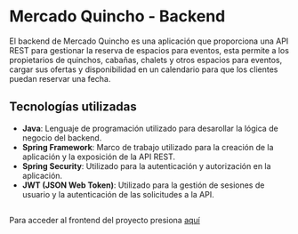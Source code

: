 # Mercado Quincho - Backend

El backend de Mercado Quincho es una aplicación que proporciona una API REST para gestionar la reserva de espacios para eventos, esta permite a los propietarios de quinchos, cabañas, chalets y otros espacios para eventos, cargar sus ofertas y disponibilidad en un calendario para que los clientes puedan reservar una fecha.

## Tecnologías utilizadas
- **Java**: Lenguaje de programación utilizado para desarollar la lógica de negocio del backend.
- **Spring Framework**: Marco de trabajo utilizado para la creación de la aplicación y la exposición de la API REST.
- **Spring Security**: Utilizado para la autenticación y autorización en la aplicación.
- **JWT (JSON Web Token)**: Utilizado para la gestión de sesiones de usuario y la autenticación de las solicitudes a la API.

##
Para acceder al frontend del proyecto presiona [aquí](https://github.com/QuinSDev/mercado-quincho-frontend)
